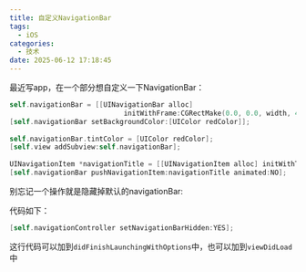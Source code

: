 ```yaml
---
title: 自定义NavigationBar
tags:
  - iOS
categories:
  - 技术
date: 2025-06-12 17:18:45
---
```


最近写app，在一个部分想自定义一下NavigationBar：

```objectivec
self.navigationBar = [[UINavigationBar alloc]
                            initWithFrame:CGRectMake(0.0, 0.0, width, 40.0)];
[self.navigationBar setBackgroundColor:[UIColor redColor]];
    
self.navigationBar.tintColor = [UIColor redColor];
[self.view addSubview:self.navigationBar];
    
UINavigationItem *navigationTitle = [[UINavigationItem alloc] initWithTitle:@"艺人指数排行榜"];
[self.navigationBar pushNavigationItem:navigationTitle animated:NO];
```

别忘记一个操作就是隐藏掉默认的navigationBar:

代码如下：

```objectivec
[self.navigationController setNavigationBarHidden:YES];
```

这行代码可以加到`didFinishLaunchingWithOptions`中，也可以加到`viewDidLoad`中
